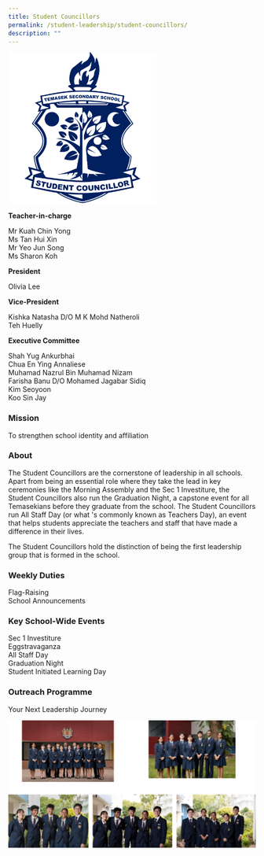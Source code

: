 ```yaml
---
title: Student Councillors
permalink: /student-leadership/student-councillors/
description: ""
---
```

<img style="width:60%" src="/images/Crest%20SCL.png">

**Teacher-in-charge**  

Mr Kuah Chin Yong  <br>
Ms Tan Hui Xin   <br>
Mr Yeo Jun Song   <br>
Ms Sharon Koh  
  
**President**  

Olivia Lee  

**Vice-President**  

Kishka Natasha D/O M K Mohd Natheroli   <br>
Teh Huelly  

**Executive Committee**

Shah Yug Ankurbhai   <br>
Chua En Ying Annaliese   <br>
Muhamad Nazrul Bin Muhamad Nizam   <br>
Farisha Banu D/O Mohamed Jagabar Sidiq   <br>
Kim Seoyoon   <br>
Koo Sin Jay  

### Mission

To strengthen school identity and affiliation

### About

The Student Councillors are the cornerstone of leadership in all schools. Apart from being an essential role where they take the lead in key ceremonies like the Morning Assembly and the Sec 1 Investiture, the Student Councillors also run the Graduation Night, a capstone event for all Temasekians before they graduate from the school. The Student Councillors run All Staff Day (or what 's commonly known as Teachers Day), an event that helps students appreciate the teachers and staff that have made a difference in their lives.

The Student Councillors hold the distinction of being the first leadership group that is formed in the school.

### Weekly Duties

Flag-Raising   <br>
School Announcements

### Key School-Wide Events

Sec 1 Investiture   <br>
Eggstravaganza   <br>
All Staff Day   <br>
Graduation Night   <br>
Student Initiated Learning Day

### Outreach Programme

Your Next Leadership Journey

![](/images/counsillors.png)